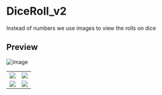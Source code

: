 # DiceRoll_v2
Instead of numbers we use images to view the rolls on dice 

## Preview
![image](https://user-images.githubusercontent.com/57259880/164910713-7660cb08-578c-4018-9fc8-2e30b6db05e6.png)
<table>
  <tr>
    <td><img src="![image](https://user-images.githubusercontent.com/57259880/164910692-6cdfe276-e805-4f27-a8c6-0d372679dd46.png)" ></td>
    <td><img src="![image](https://user-images.githubusercontent.com/57259880/164910692-6cdfe276-e805-4f27-a8c6-0d372679dd46.png)"></td>

  </tr>
    <tr>
    <td><img src="![image](https://user-images.githubusercontent.com/57259880/164910713-7660cb08-578c-4018-9fc8-2e30b6db05e6.png)" ></td>
    <td><img src="![image](https://user-images.githubusercontent.com/57259880/164910713-7660cb08-578c-4018-9fc8-2e30b6db05e6.png)"></td>

 </table>

